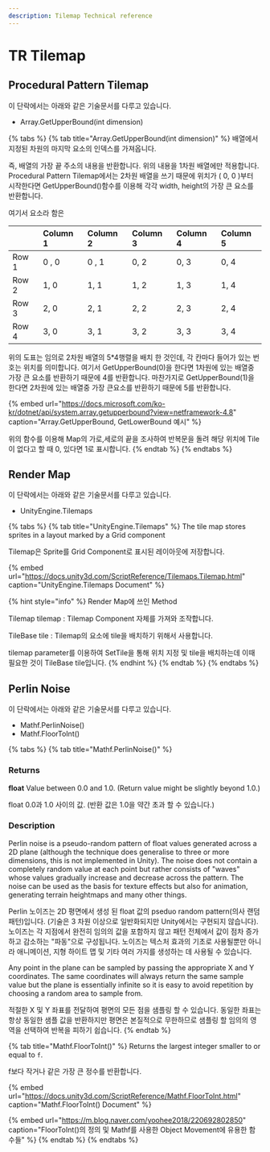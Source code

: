 ```yaml
---
description: Tilemap Technical reference
---
```


# TR Tilemap

## Procedural Pattern Tilemap

이 단락에서는 아래와 같은 기술문서를 다루고 있습니다.

* Array.GetUpperBound\(int dimension\)

{% tabs %}
{% tab title="Array.GetUpperBound\(int dimension\)" %}
배열에서 지정된 차원의 마지막 요소의 인덱스를 가져옵니다.

즉, 배열의 가장 끝 주소의 내용을 반환합니다. 위의 내용을 1차원 배열에만 적용합니다.                  Procedural Pattern Tilemap에서는 2차원 배열을 쓰기 때문에 위치가 \( 0, 0 \)부터 시작한다면 GetUpperBound\(\)함수를 이용해 각각 width, height의 가장 큰 요소를 반환합니다.

여기서 요소라 함은 

|  | Column 1 | Column 2 | Column 3 | Column 4 | Column 5 |
| :--- | :--- | :--- | :--- | :--- | :--- |
| Row 1 | 0 , 0 | 0 , 1 | 0, 2 | 0, 3 | 0, 4 |
| Row 2 | 1, 0 | 1, 1 | 1, 2 | 1, 3 | 1, 4 |
| Row 3 | 2, 0 | 2, 1 | 2, 2 | 2, 3 | 2, 4 |
| Row 4 | 3, 0 | 3, 1 | 3, 2 | 3, 3 | 3, 4 |

위의 도표는 임의로 2차원 배열의 5\*4행렬을 배치 한 것인데, 각 칸마다 들어가 있는 번호는 위치를 의미합니다. 여기서 GetUpperBound\(0\)을 한다면 1차원에 있는 배열중 가장 큰 요소를 반환하기 때문에 4를 반환합니다. 마찬가지로 GetUpperBound\(1\)을 한다면 2차원에 있는 배열중 가장 큰요소를 반환하기 때문에 5를 반환합니다.

{% embed url="https://docs.microsoft.com/ko-kr/dotnet/api/system.array.getupperbound?view=netframework-4.8" caption="Array.GetUpperBound, GetLowerBound 예시" %}

 위의 함수를 이용해 Map의 가로,세로의 끝을 조사하여 반복문을 돌려 해당 위치에 Tile이 없다고 할 때 0, 있다면 1로 표시합니다.
{% endtab %}
{% endtabs %}

## Render Map

이 단락에서는 아래와 같은 기술문서를 다루고 있습니다.

* UnityEngine.Tilemaps

{% tabs %}
{% tab title="UnityEngine.Tilemaps" %}
The tile map stores sprites in a layout marked by a Grid component

Tilemap은 Sprite를 Grid Component로 표시된 레이아웃에 저장합니다.

{% embed url="https://docs.unity3d.com/ScriptReference/Tilemaps.Tilemap.html" caption="UnityEngine.Tilemaps Document" %}

{% hint style="info" %}
Render Map에 쓰인 Method

Tilemap tilemap : Tilemap Component 자체를 가져와 조작합니다.

TileBase tile : Tilemap의 요소에 tile을 배치하기 위해서 사용합니다.

tilemap parameter를 이용하여 SetTile을 통해 위치 지정 및 tile을 배치하는데 이때 필요한 것이 TileBase tile입니다.
{% endhint %}
{% endtab %}
{% endtabs %}

## Perlin Noise

이 단락에서는 아래와 같은 기술문서를 다루고 있습니다.

* Mathf.PerlinNoise\(\)
* Mathf.FloorToInt\(\)

{% tabs %}
{% tab title="Mathf.PerlinNoise\(\)" %}
### Returns

**float** Value between 0.0 and 1.0. \(Return value might be slightly beyond 1.0.\)

float 0.0과 1.0 사이의 값. \(반환 값은 1.0을 약간 초과 할 수 있습니다.\)

### Description

Perlin noise is a pseudo-random pattern of float values generated across a 2D plane \(although the technique does generalise to three or more dimensions, this is not implemented in Unity\). The noise does not contain a completely random value at each point but rather consists of "waves" whose values gradually increase and decrease across the pattern. The noise can be used as the basis for texture effects but also for animation, generating terrain heightmaps and many other things.

Perlin 노이즈는 2D 평면에서 생성 된 float 값의 pseduo random pattern\(의사 랜덤 패턴\)입니다.      \(기술은 3 차원 이상으로 일반화되지만 Unity에서는 구현되지 않습니다\).                                               노이즈는 각 지점에서 완전히 임의의 값을 포함하지 않고 패턴 전체에서 값이 점차 증가하고 감소하는 "파동"으로 구성됩니다. 노이즈는 텍스처 효과의 기초로 사용될뿐만 아니라 애니메이션, 지형 하이트 맵 및 기타 여러 가지를 생성하는 데 사용될 수 있습니다.

Any point in the plane can be sampled by passing the appropriate X and Y coordinates. The same coordinates will always return the same sample value but the plane is essentially infinite so it is easy to avoid repetition by choosing a random area to sample from.

적절한 X 및 Y 좌표를 전달하여 평면의 모든 점을 샘플링 할 수 있습니다. 동일한 좌표는 항상 동일한 샘플 값을 반환하지만 평면은 본질적으로 무한하므로 샘플링 할 임의의 영역을 선택하여 반복을 피하기 쉽습니다.
{% endtab %}

{% tab title="Mathf.FloorToInt\(\)" %}
Returns the largest integer smaller to or equal to `f`.

f보다 작거나 같은 가장 큰 정수를 반환합니다.

{% embed url="https://docs.unity3d.com/ScriptReference/Mathf.FloorToInt.html" caption="Mathf.FloorToInt\(\) Document" %}

{% embed url="https://m.blog.naver.com/yoohee2018/220692802850" caption="FloorToInt\(\)의 정의 및 Mathf를 사용한 Object Movement에 유용한 함수들" %}
{% endtab %}
{% endtabs %}





